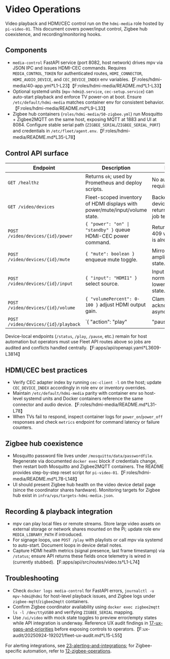 # Video Operations

Video playback and HDMI/CEC control run on the `hdmi-media` role hosted by `pi-video-01`. This document covers power/input control, Zigbee hub coexistence, and recording/monitoring hooks.

## Components

- `media-control` FastAPI service (port 8082, host network) drives mpv via JSON IPC and issues HDMI-CEC commands. Requires `MEDIA_CONTROL_TOKEN` for authenticated routes, `HDMI_CONNECTOR`, `HDMI_AUDIO_DEVICE`, and `CEC_DEVICE_INDEX` env variables.【F:roles/hdmi-media/40-app.yml†L1-L23】【F:roles/hdmi-media/README.md†L1-L33】
- Optional systemd units (`mpv-hdmi@.service`, `cec-setup.service`) can auto-start playback and enforce TV power-on at boot. Ensure `/etc/default/hdmi-media` matches container env for consistent behavior.【F:roles/hdmi-media/README.md†L9-L33】
- Zigbee hub containers (`roles/hdmi-media/50-zigbee.yml`) run Mosquitto + Zigbee2MQTT on the same host, exposing MQTT at 1883 and UI at 8084. Configure stable serial path (`ZIGBEE_SERIAL`/`ZIGBEE_SERIAL_PORT`) and credentials in `/etc/fleet/agent.env`.【F:roles/hdmi-media/README.md†L35-L78】

## Control API surface

| Endpoint                              | Description                                                                    | Notes                                                            |
| ------------------------------------- | ------------------------------------------------------------------------------ | ---------------------------------------------------------------- |
| `GET /healthz`                        | Returns `ok`; used by Prometheus and deploy scripts.                           | No auth required.                                                |
| `GET /video/devices`                  | Fleet-scoped inventory of HDMI displays with power/mute/input/volume state.    | Backed by device registry; returns busy + job telemetry.         |
| `POST /video/devices/{id}/power`      | `{ "power": "on" \| "standby" }` queue HDMI-CEC power command.                 | Returns `jobId`; 409 when bus is already busy.                   |
| `POST /video/devices/{id}/mute`       | `{ "mute": boolean }` enqueue mute toggle.                                    | Mirrors physical amplifier mute state.                          |
| `POST /video/devices/{id}/input`      | `{ "input": "HDMI1" }` select source.                                        | Input names normalized to lowercase in state.                   |
| `POST /video/devices/{id}/volume`     | `{ "volumePercent": 0-100 }` adjust HDMI output gain.                         | Clamped and acknowledged asynchronously.                         |
| `POST /video/devices/{id}/playback`   | `{ "action": "play"|"pause"|"resume"|"stop", "url"? }` control media pipeline. | `play` requires signed URL; `stop` resets playback metadata.     |

Device-local endpoints (`/status`, `/play`, `/pause`, etc.) remain for host automation but operators must use Fleet API routes above so jobs are audited and conflicts handled centrally.【F:apps/api/openapi.yaml†L3609-L3814】

## HDMI/CEC best practices

- Verify CEC adapter index by running `cec-client -l` on the host; update `CEC_DEVICE_INDEX` accordingly in role env or inventory overrides.
- Maintain `/etc/default/hdmi-media` parity with container env so host-level systemd units and Docker containers reference the same connector and audio device.【F:roles/hdmi-media/README.md†L31-L78】
- When TVs fail to respond, inspect container logs for `power_on`/`power_off` responses and check `metrics` endpoint for command latency or failure counters.

## Zigbee hub coexistence

- Mosquitto password file lives under `/mosquitto/data/passwordfile`. Regenerate via documented `docker exec` block if credentials change, then restart both Mosquitto and Zigbee2MQTT containers. The README provides step-by-step reset script for `pi-video-01`.【F:roles/hdmi-media/README.md†L78-L148】
- UI should present Zigbee hub health on the video device detail page (since the coordinator shares hardware). Monitoring targets for Zigbee hub exist in `infra/vps/targets-hdmi-media.json`.

## Recording & playback integration

- mpv can play local files or remote streams. Store large video assets on external storage or network shares mounted on the Pi; update role env `MEDIA_LIBRARY_PATH` if introduced.
- For signage loops, use `POST /play` with playlists or call mpv via systemd to auto-start. Document loops in device detail notes.
- Capture HDMI health metrics (signal presence, last frame timestamp) via `/status`; ensure API returns these fields once telemetry is wired in (currently stubbed).【F:apps/api/src/routes/video.ts†L1-L74】

## Troubleshooting

- Check `docker logs media-control` for FastAPI errors, `journalctl -u mpv-hdmi@hdmi` for host-level playback issues, and Zigbee logs under `zigbee-mqtt`/`zigbee2mqtt` containers.
- Confirm Zigbee coordinator availability using `docker exec zigbee2mqtt ls -l /dev/ttyUSB0` and verifying `ZIGBEE_SERIAL` mapping.
- Use `/ui/video` with mock state toggles to preview error/empty states while API integration is underway. Reference UX audit findings in [17-ux-gaps-and-priorities](./17-ux-gaps-and-priorities.md) before exposing controls to operators.【F:ux-audit/20250924-192021/fleet-ux-audit.md†L15-L55】

For alerting integrations, see [23-alerting-and-integrations](./23-alerting-and-integrations.md); for Zigbee-specific automation, refer to [12-zigbee-operations](./12-zigbee-operations.md).
